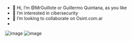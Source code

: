 - 👋 Hi, I’m @MrGuillote or Guillermo Quintana, as you like
- 👀 I’m interested in cibersecurity
- 💞️ I’m looking to collaborate on Osint.com.ar
- 

![image](https://user-images.githubusercontent.com/89352244/197407787-5d60fa9f-e969-4ac8-bf3c-5ae3dbcbadfb.png)
![image](https://user-images.githubusercontent.com/89352244/197407899-e6a6dbb2-6edd-4cd0-8f3a-127d6c3fb484.png)


<!---
MrGuillote/MrGuillote is a ✨ special ✨ repository because its `README.md` (this file) appears on your GitHub profile.
You can click the Preview link to take a look at your changes.
--->
